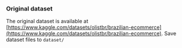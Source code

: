 ### Original dataset
The original dataset is available at [https://www.kaggle.com/datasets/olistbr/brazilian-ecommerce](https://www.kaggle.com/datasets/olistbr/brazilian-ecommerce).
Save dataset files to `dataset/`